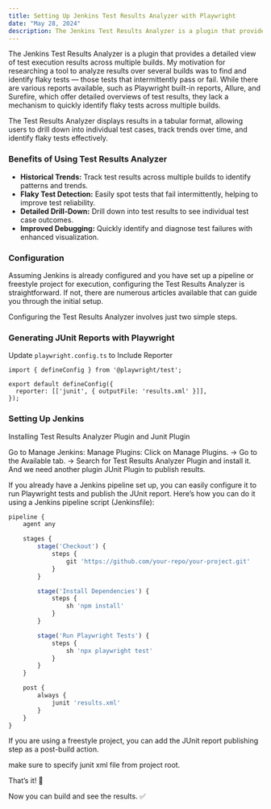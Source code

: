 ```yaml
---
title: Setting Up Jenkins Test Results Analyzer with Playwright
date: "May 28, 2024"
description: The Jenkins Test Results Analyzer is a plugin that provides a detailed view of test execution results across multiple builds.
---
```


The Jenkins Test Results Analyzer is a plugin that provides a detailed view of test execution results across multiple builds. My motivation for researching a tool to analyze results over several builds was to find and identify flaky tests — those tests that intermittently pass or fail. While there are various reports available, such as Playwright built-in reports, Allure, and Surefire, which offer detailed overviews of test results, they lack a mechanism to quickly identify flaky tests across multiple builds.

The Test Results Analyzer displays results in a tabular format, allowing users to drill down into individual test cases, track trends over time, and identify flaky tests effectively.

### Benefits of Using Test Results Analyzer

- **Historical Trends:** Track test results across multiple builds to identify patterns and trends.
- **Flaky Test Detection:** Easily spot tests that fail intermittently, helping to improve test reliability.
- **Detailed Drill-Down:** Drill down into test results to see individual test case outcomes.
- **Improved Debugging:** Quickly identify and diagnose test failures with enhanced visualization.

### Configuration

Assuming Jenkins is already configured and you have set up a pipeline or freestyle project for execution, configuring the Test Results Analyzer is straightforward. If not, there are numerous articles available that can guide you through the initial setup.

Configuring the Test Results Analyzer involves just two simple steps.

### Generating JUnit Reports with Playwright

Update `playwright.config.ts` to Include Reporter

```shell
import { defineConfig } from '@playwright/test';

export default defineConfig({
  reporter: [['junit', { outputFile: 'results.xml' }]],
});
```

### Setting Up Jenkins

Installing Test Results Analyzer Plugin and Junit Plugin

Go to Manage Jenkins:
Manage Plugins:
Click on Manage Plugins. → Go to the Available tab. → Search for Test Results Analyzer Plugin and install it.
And we need another plugin JUnit Plugin to publish results.

If you already have a Jenkins pipeline set up, you can easily configure it to run Playwright tests and publish the JUnit report. Here’s how you can do it using a Jenkins pipeline script (Jenkinsfile):

```typescript
pipeline {
    agent any

    stages {
        stage('Checkout') {
            steps {
                git 'https://github.com/your-repo/your-project.git'
            }
        }

        stage('Install Dependencies') {
            steps {
                sh 'npm install'
            }
        }

        stage('Run Playwright Tests') {
            steps {
                sh 'npx playwright test'
            }
        }
    }

    post {
        always {
            junit 'results.xml'
        }
    }
}
```

If you are using a freestyle project, you can add the JUnit report publishing step as a post-build action.

make sure to specify junit xml file from project root.

That’s it! 🎉

Now you can build and see the results. ✅